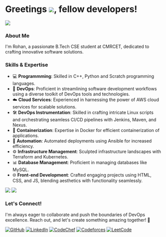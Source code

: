# Greetings ![](https://user-images.githubusercontent.com/18350557/176309783-0785949b-9127-417c-8b55-ab5a4333674e.gif), fellow developers!
![](https://user-images.githubusercontent.com/74038190/212746035-d5c61762-973c-44c0-aec7-887f3b7690e3.gif) 

### About Me
I'm Rohan, a passionate B.Tech CSE student at CMRCET, dedicated to crafting innovative software solutions.
### Skills & Expertise
- 💻 **Programmming**: Skilled in C++, Python and Scratch programming languages.
- 💼 **DevOps**: Proficient in streamlining software development workflows using a diverse toolkit of DevOps tools and technologies.
- ☁️ **Cloud Services**: Experienced in harnessing the power of AWS cloud services for scalable solutions.
- 🛠️ **DevOps Instrumentation**: Skilled in crafting intricate Linux scripts and orchestrating seamless CI/CD pipelines with Jenkins, Maven, and Nexus.
- 🐳 **Containerization**: Expertise in Docker for efficient containerization of applications.
- 🚀 **Automation**: Automated deployments using Ansible for increased efficiency.
- ⚙️ **Infrastructure Management**: Sculpted infrastructure landscapes with Terraform and Kubernetes.
- 📊 **Database Management**: Proficient in managing databases like MySQL.
- 🌐 **Front-end Development**: Crafted engaging projects using HTML, CSS, and JS, blending aesthetics with functionality seamlessly.

![](https://github-readme-stats.vercel.app/api?username=Phenomenal-Rohan&theme=neon&include_all_commits=true&show_icons=true&rank_icon=github)
![](https://github-readme-stats.vercel.app/api/top-langs/?username=Phenomenal-Rohan&theme=neon&layout=donut&langs_count)

### Let's Connect!
I'm always eager to collaborate and push the boundaries of DevOps excellence. Reach out, and let's create something amazing together! 🌟

[![GitHub](https://img.shields.io/badge/GitHub-100000?style=for-the-badge&logo=github&logoColor=white)](https://github.com/Phenomenal-Rohan)
[![LinkedIn](https://img.shields.io/badge/LinkedIn-0077B5?style=for-the-badge&logo=linkedin&logoColor=white)](https://www.linkedin.com/in/phenomenal-rohan/)
[![CodeChef](https://img.shields.io/badge/Codechef-%23B92B27.svg?&style=for-the-badge&logo=Codechef&logoColor=white)](https://leetcode.com/u/DVSR1411/)
[![Codeforces](https://img.shields.io/badge/Codeforces-445f9d?style=for-the-badge&logo=Codeforces&logoColor=white)](https://codeforces.com/profile/Rohan_R)
[![LeetCode](https://img.shields.io/badge/-LeetCode-FFA116?style=for-the-badge&logo=LeetCode&logoColor=black)](https://www.codechef.com/users/rohan5f2)
